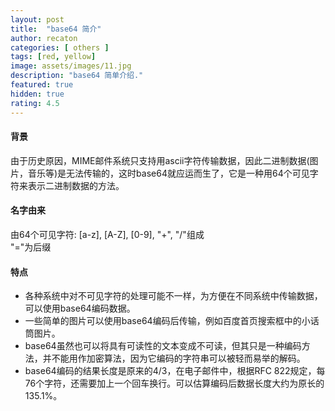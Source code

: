 ```yaml
---
layout: post
title:  "base64 简介"
author: recaton
categories: [ others ]
tags: [red, yellow]
image: assets/images/11.jpg
description: "base64 简单介绍."
featured: true
hidden: true
rating: 4.5
---
```


#### 背景
由于历史原因，MIME邮件系统只支持用ascii字符传输数据，因此二进制数据(图片，音乐等)是无法传输的，这时base64就应运而生了，它是一种用64个可见字符来表示二进制数据的方法。

#### 名字由来
由64个可见字符: [a-z], [A-Z], [0-9], "+", "/"组成  
"="为后缀

#### 特点
* 各种系统中对不可见字符的处理可能不一样，为方便在不同系统中传输数据，可以使用base64编码数据。
* 一些简单的图片可以使用base64编码后传输，例如百度首页搜索框中的小话筒图片。
* base64虽然也可以将具有可读性的文本变成不可读，但其只是一种编码方法，并不能用作加密算法，因为它编码的字符串可以被轻而易举的解码。
* base64编码的结果长度是原来的4/3，在电子邮件中，根据RFC 822规定，每76个字符，还需要加上一个回车换行。可以估算编码后数据长度大约为原长的135.1%。